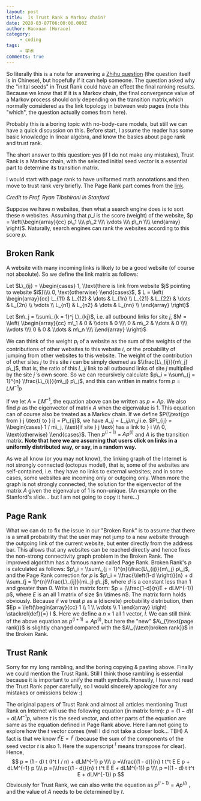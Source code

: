 ```yaml
---
layout: post
title:  Is Trust Rank a Markov chain?
date: 2020-03-07T06:00:00.000Z
author: Haoxuan (Horace)
category:
     - coding
tags:
     - 学术
comments: true
---
```


So literally this is a note for answering a [Zhihu question](https://www.zhihu.com/question/373709342) (the question itself is in Chinese), but hopefully if it can help someone. The question asked why the "inital seeds" in Trust Rank could have an effect the final ranking results. Because we know that if it is a Markov chain, the final convergence value of a Markov process should only depending on the transition matrix,which normally considered as the link topology in between web pages (note this "which", the question actually comes from here).

Probably this is a boring topic with no-body-care models, but still we can have a quick discussion on this. Before start, I assume the reader has some basic knowledge in linear algebra, and know the basics about page rank and trust rank.

The short answer to this question: yes (if I do not make any mistakes), Trust Rank is a Markov chain, with the selected initial seed vector is a essential part to determine its transition matrix. 

I would start with page rank to have uniformed math annotations and then move to trust rank very briefly. The Page Rank part comes from the [link](http://statweb.stanford.edu/~tibs/sta306bfiles/pagerank/ryan/01-24-pr.pdf). 

*Credit to Prof. Ryan Tibshirani in Stanford*

Suppose we have $n$ websites, then what a search engine does is to sort these $n$ websites. Assuming that $p\_i$ is the score (weight) of the website, $p = \left(\begin{array}{cc} p\_1 \\\\ p\_2 \\\\ \vdots \\\\ p\_n \\\\ \end{array} \right)$. Naturally, search engines can rank the websites according to this score $p$.

## Broken Rank

A website with many incoming links is likely to be a good website (of course not absolute). So we define the link matrix as follows:

Let  $L\_{ij} = \\begin{cases}     1, \\text{there is link from website $j$ pointing to website $i$}\\\\     0, \text{otherwise} \\end{cases}$,
$ L =  \\left( \\begin{array}{cc} L\_{11} & L\_{12} &  \\dots & L\_{1n} \\\\ L\_{21} & L\_{22} &  \\dots & L\_{2n} \\\\ \\vdots \\\\ L\_{n1} & L\_{n2} &  \\dots & L\_{nn} \\\\ \\end{array} \\right)$

Let $m\_j = \\sum\_{k = 1}^j L\_{kj}$, i.e. all outbound links for site $j$, $M =  \\left(   \\begin{array}{cc} m\_1 & 0 &  \\dots & 0 \\\\ 0 & m\_2 &  \\dots & 0 \\\\ \\vdots \\\\ 0 & 0 &  \\dots & m\_n \\\\ \\end{array} \\right)$

We can think of the weight $p_i$ of a website as the sum of the weights of the contributions of other websites to this website $i$, or the probability of jumping from other websites to this website. The weight of the contribution of other sites $j$ to this site $i$ can be simply deemed as $\\frac{L\_{ij}}{m\_j} p\_j$, that is, the ratio of this $L\_{ij}$ link to all outbound links of site $j$ multiplied by the site $j$ ’s own score. So we can recursively calculate $p\_i = \\sum\_{j = 1}^{n} \\frac{L\_{ij}}{m\_j} p\_j$, and this can written in matrix form $p = LM^{-1} p$

If we let $A = LM^{-1}$, the equation above can be written as $p = Ap$. We also find $p$ as the eigenvector of matrix $A$ when the eigenvalue is $1$. This equation can of course also be treated as a Markov chain. If we define $P(\\text{go from } j \\text{ to } i) = P\_{ij}$, we have $A\_ {ij} = L\_{ij} / m\_j$ i.e. $P\_{ij} = \\begin{cases} 1 / m\_j, \\text{if site } j \text{ has a link to } i \\\\ 0, \\text{otherwise} \\end{cases}$. Then $p^{(i + 1)}$ = $Ap^{(i)}$ and $A$ is the transition matrix. **Note that here we are assuming that users click on links in a uniformly distributed way, or say, in a random way.**

As we all know (or you may not know), the linking graph of the Internet is not strongly connected (octopus model), that is, some of the websites are self-contained, i.e. they have no links to external websites; and in some cases, some websites are incoming only or outgoing only. When more the graph is not strongly connected, the solution for the eigenvector of the matrix $A$ given the eigenvalue of 1 is non-unique. (An example on the Stanford's slide... but I am not going to copy it here...)

## Page Rank
What we can do to fix the issue in our "Broken Rank" is to assume that there is a small probability that the user may not jump to a new website through the outgoing link of the current website, but enter directly from the address bar. This allows that any websites can be reached directly and hence fixes the non-strong connectivity graph problem in the Broken Rank. The improved algorithm has a famous name called Page Rank. Broken Rank's $p$ is calculated as follows: $p\_i = \\sum\_{j = 1}^{n}\\frac{L\_{ij}}{m\_j} p\_j$, and the Page Rank correction for $p$ is $p\_i = \\frac{\\left(1-d \\right)}{n} + d \\sum_{j = 1}^{n}\\frac{L\_{ij}}{m\_j} p\_j$, where $d$ is a constant less than $1$ and greater than $0$. Write it in matrix form: $p = (\\frac{1-d}{n}E + dLM^{-1}) p$, where $E$ is an all $1$ matrix of size $n \\times n$. The matrix form holds obviously. Because if we treat $p$ as a (discrete) probability distribution, then $Ep = \\left(\\begin{array}{cc} 1 \\\\ 1 \\\\ \\vdots \\\\ 1 \\end{array} \\right) \\stackrel{def}{=} I $. Here we define a $n \times 1$ all $1$ vector, $I$.
We can still think of the above equation as $p^{(i + 1)} = Ap^{(i)}$, but here the "new" $A\_{\\text{page rank}}$ is slightly changed compared with the $A\_{\\text{broken rank}}$ in the Broken Rank.

## Trust Rank
Sorry for my long rambling, and the boring copying & pasting above.  Finally we could mention the Trust Rank. Still I think those rambling is essential because it is important to unify the math symbols. Honestly, I have not read the Trust Rank paper carefully, so I would sincerely apologize for any mistakes or omissions below :)

The original papers of Trust Rank and almost all articles mentioning Trust Rank on Internet will use the following equation (in matrix form):
$p = (1-d)t + dLM^{-1} p$, where $t$ is the seed vector, and other parts of the equation are same as the equation defined in Page Rank above. Here I am not going to explore how the $t$ vector comes (well I did not take a closer look... TBH)
A fact is that we know $t^{t} E = I^{t}$ (because the sum of the components of the seed vector $t$ is also $1$. Here the superscript $^{t}$ means transpose for clear).
Hence,
$$ 
p = (1 - d) t (I^t I / n) + dLM^{-1} p \\\\ 
p =\\frac{(1 - d)}{n} t t^t E E p + dLM^{-1} p \\\\ 
p =(\\frac{(1 - d)}{n} t t^t E E  + dLM^{-1}) p \\\\  
p =((1 - d) t t^t E + dLM^{-1}) p 
$$ 
Obviously for Trust Rank, we can also write the equation as $p^{(i + 1)}= A p^{(i)}$ ，and the value of $A$ needs to be determined by $t$.